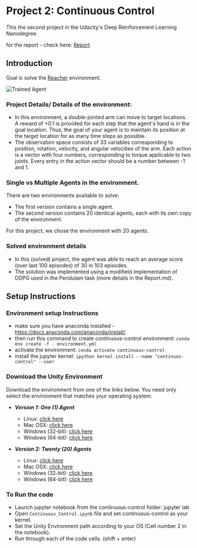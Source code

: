 [//]: # (Image References)

[image1]: https://user-images.githubusercontent.com/10624937/43851024-320ba930-9aff-11e8-8493-ee547c6af349.gif "Trained Agent"

# Project 2: Continuous Control

This the second project in the Udacity's Deep Reinforcement Learning Nanodegree.

for the report - check here: [Report](Report.md)
## Introduction

Goal is solve the [Reacher](https://github.com/Unity-Technologies/ml-agents/blob/master/docs/Learning-Environment-Examples.md#reacher) environment.

![Trained Agent][image1]

### Project Details/ Details of the environment: 

- In this environment, a double-jointed arm can move to target locations. A reward of +0.1 is provided for each step that the agent's hand is in the goal location. Thus, the goal of your agent is to maintain its position at the target location for as many time steps as possible.
- The observation space consists of 33 variables corresponding to position, rotation, velocity, and angular velocities of the arm. Each action is a vector with four numbers, corresponding to torque applicable to two joints. Every entry in the action vector should be a number between -1 and 1.


### Single vs Multiple Agents in the environment. 
There are two environments available to solve: 

- The first version contains a single agent.
- The second version contains 20 identical agents, each with its own copy of the environment.

For this project, we chose the environment with 20 agents. 

### Solved environment details
- In this (solved) project, the agent was able to reach an average score (over last 100 episodes) of 30 in 103 episodes. 
- The solution was implemented using a modifield implementation of  DDPG used in the Pendulam task (more details in the Report.md).


## Setup Instructions

### Environment setup Instructions

- make sure you have anaconda installed - https://docs.anaconda.com/anaconda/install/.
- then run this command to create continuous-control environment: ```conda env create -f - environment.yml```
- activate the environment: ```conda activate continuous-control```
- install the jupyter kernel: ```ipython kernel install --name "continuos-control" --user```


### Download the Unity Environment
 Download the environment from one of the links below.  You need only select the environment that matches your operating system:

- **_Version 1: One (1) Agent_**
    - Linux: [click here](https://s3-us-west-1.amazonaws.com/udacity-drlnd/P2/Reacher/one_agent/Reacher_Linux.zip)
    - Mac OSX: [click here](https://s3-us-west-1.amazonaws.com/udacity-drlnd/P2/Reacher/one_agent/Reacher.app.zip)
    - Windows (32-bit): [click here](https://s3-us-west-1.amazonaws.com/udacity-drlnd/P2/Reacher/one_agent/Reacher_Windows_x86.zip)
    - Windows (64-bit): [click here](https://s3-us-west-1.amazonaws.com/udacity-drlnd/P2/Reacher/one_agent/Reacher_Windows_x86_64.zip)

- **_Version 2: Twenty (20) Agents_**
    - Linux: [click here](https://s3-us-west-1.amazonaws.com/udacity-drlnd/P2/Reacher/Reacher_Linux.zip)
    - Mac OSX: [click here](https://s3-us-west-1.amazonaws.com/udacity-drlnd/P2/Reacher/Reacher.app.zip)
    - Windows (32-bit): [click here](https://s3-us-west-1.amazonaws.com/udacity-drlnd/P2/Reacher/Reacher_Windows_x86.zip)
    - Windows (64-bit): [click here](https://s3-us-west-1.amazonaws.com/udacity-drlnd/P2/Reacher/Reacher_Windows_x86_64.zip)


### To Run the code
- Launch jupyter notebook from the continuous-control folder: jupyter lab
- Open ```Continuous_Control.ipynb``` file and set continuous-control as your kernel.
- Set the Unity Environment path according to your OS (Cell number 2 in the notebook). 
- Run through each of the code cells. (shift + enter)